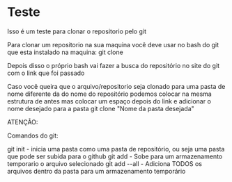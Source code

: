 # Teste

Isso é um teste para clonar o repositorio pelo git



Para clonar um repositorio na sua maquina você deve usar no bash do git que esta instalado na maquina: 
  git clone <!--link do repositorio que deseja ser clonado na maquina-->
  
Depois disso o próprio bash vai fazer a busca do repositório no site do git com o link que foi passado


Caso você queira que o arquivo/repositorio seja clonado para uma pasta de nome diferente da do nome do repositório podemos colocar na mesma estrutura de antes mas colocar um espaço depois do link e adicionar o nome desejado para a pasta
  git clone <!--link do repositorio que deseja ser clonado na maquina--> "Nome da pasta desejada"
  
ATENÇÃO:

Comandos do git:

  git init - inicia uma pasta como uma pasta de repositório, ou seja uma pasta que pode ser subida para o github
  git add <!--Nome do arquivo--> - Sobe para um armazenamento temporario o arquivo selecionado
  git add --all - Adiciona TODOS os arquivos dentro da pasta para um armazenamento temporário
